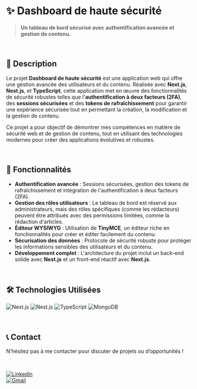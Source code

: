 # ✨ Dashboard de haute sécurité

> **Un tableau de bord sécurisé avec authentification avancée et gestion de contenu.**

<br>

## 📜 Description

Le projet **Dashboard de haute sécurité** est une application web qui offre une gestion avancée des utilisateurs et du contenu. Réalisée avec **Next.js**, **Nest.js**, et **TypeScript**, cette application met en œuvre des fonctionnalités de sécurité robustes telles que l'**authentification à deux facteurs (2FA)**, des **sessions sécurisées** et des **tokens de rafraîchissement** pour garantir une expérience sécurisée tout en permettant la création, la modification et la gestion de contenu.

Ce projet a pour objectif de démontrer mes compétences en matière de sécurité web et de gestion de contenu, tout en utilisant des technologies modernes pour créer des applications évolutives et robustes.

<br>

## 🚀 Fonctionnalités

- **Authentification avancée** : Sessions sécurisées, gestion des tokens de rafraîchissement et intégration de l'authentification à deux facteurs (2FA).
- **Gestion des rôles utilisateurs** : Le tableau de bord est réservé aux administrateurs, mais des rôles spécifiques (comme les rédacteurs) peuvent être attribués avec des permissions limitées, comme la rédaction d'articles.
- **Éditeur WYSIWYG** : Utilisation de **TinyMCE**, un éditeur riche en fonctionnalités pour créer et éditer facilement du contenu.
- **Sécurisation des données** : Protocole de sécurité robuste pour protéger les informations sensibles des utilisateurs et du contenu.
- **Développement complet** : L'architecture du projet inclut un back-end solide avec **Nest.js** et un front-end réactif avec **Next.js**.

<br>

## 🛠 Technologies Utilisées

![Next.js](https://img.shields.io/badge/Next.js-000000?style=for-the-badge&logo=nextdotjs&logoColor=white)
![Nest.js](https://img.shields.io/badge/Nest.js-E0234E?style=for-the-badge&logo=nestjs&logoColor=white)
![TypeScript](https://img.shields.io/badge/TypeScript-3178C6?style=for-the-badge&logo=typescript&logoColor=white)
![MongoDB](https://img.shields.io/badge/MongoDB-47A248?style=for-the-badge&logo=mongodb&logoColor=white)

<br>

## 📞 Contact

N’hésitez pas à me contacter pour discuter de projets ou d’opportunités !

<br>

[![LinkedIn](https://img.shields.io/badge/LinkedIn-0A66C2?style=for-the-badge&logo=linkedin&logoColor=white)](https://www.linkedin.com/in/alexis-estrine/)  
[![Gmail](https://img.shields.io/badge/Gmail-D14836?style=for-the-badge&logo=gmail&logoColor=white)](mailto:estrine.alexis@gmail.com)
